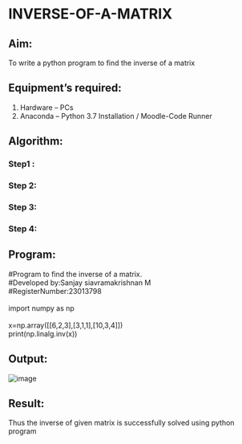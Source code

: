 # INVERSE-OF-A-MATRIX
## Aim:
To write a python program to find the inverse of a matrix
## Equipment’s required:
1. 	Hardware – PCs
2. 	Anaconda – Python 3.7 Installation / Moodle-Code Runner
## Algorithm:
### Step1 : 
### Step 2: 
### Step 3: 
### Step 4: 

## Program:
#Program to find the inverse of a matrix.<br>
#Developed by:Sanjay siavramakrishnan M<br>
#RegisterNumber:23013798<br>
<br>
import numpy as np<br>
<br>
x=np.array([[6,2,3],[3,1,1],[10,3,4]])<br>
print(np.linalg.inv(x))<br>
## Output:
![image](https://github.com/sanjaysivaramakrishnan/INVERSE-OF-A-MATRIX/assets/151629616/313783f6-6d48-462b-a620-57aa78bbe625)

## Result:
Thus the inverse of given matrix is successfully solved using python program

